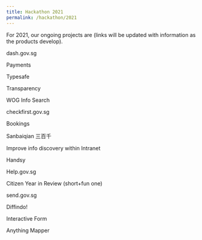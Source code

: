 ```yaml
---
title: Hackathon 2021
permalink: /hackathon/2021
---
```

For 2021, our ongoing projects are (links will be updated with information as the products develop).

dash.gov.sg

Payments

Typesafe

Transparency

WOG Info Search 

checkfirst.gov.sg

Bookings

Sanbaiqian 三百千

Improve info discovery within Intranet

Handsy

Help.gov.sg

Citizen Year in Review (short+fun one)

send.gov.sg

Diffindo!

Interactive Form

Anything Mapper